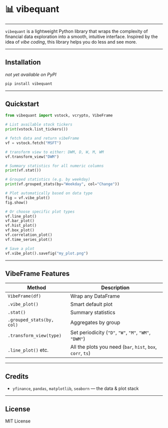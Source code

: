 # 📊 vibequant

---

`vibequant` is a lightweight Python library that wraps the complexity of financial data exploration into a smooth, intuitive interface. Inspired by the idea of *vibe coding*, this library helps you do less and see more.

---

## Installation 

*not yet available on PyPI*

```bash
pip install vibequant
```

---

## Quickstart

```python
from vibequant import vstock, vcrypto, VibeFrame

# List available stock tickers
print(vstock.list_tickers())

# fetch data and return vibeFrame
vf = vstock.fetch("MSFT")

# transform view to either: DWM, D, W, M, WM
vf.transform_view("DWM")

# Summary statistics for all numeric columns
print(vf.stat())

# Grouped statistics (e.g. by weekday)
print(vf.grouped_stats(by="Weekday", col="Change"))

# Plot automatically based on data type
fig = vf.vibe_plot()
fig.show()

# Or choose specific plot types
vf.line_plot()
vf.bar_plot()
vf.hist_plot()
vf.box_plot()
vf.correlation_plot()
vf.time_series_plot()

# Save a plot
vf.vibe_plot().savefig("my_plot.png")
```

---

## VibeFrame Features

| Method | Description |
|--------|-------------|
| `VibeFrame(df)` | Wrap any DataFrame |
| `.vibe_plot()` | Smart default plot |
| `.stat()` | Summary statistics |
| `.grouped_stats(by, col)` | Aggregates by group |
| `.transform_view(type)` | Set periodicity (`"D"`, `"W"`, `"M"`, `"WM"`, `"DWM"`) |
| `.line_plot()` etc. | All the plots you need (`bar`, `hist`, `box`, `corr`, `ts`) |

---

## Credits

- `yfinance`, `pandas`, `matplotlib`, `seaborn` — the data & plot stack

---

## License

MIT License
